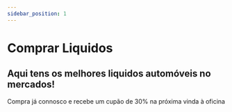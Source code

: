 ```yaml
---
sidebar_position: 1
---
```


# Comprar Liquidos

## Aqui tens os melhores liquidos automóveis no mercados!

Compra já connosco e recebe um cupão de 30% na próxima vinda à oficina
